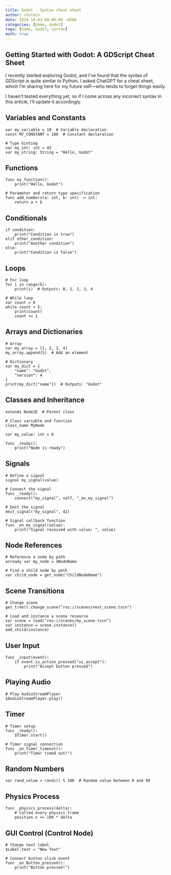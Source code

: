 ```yaml
---
title: Godot - Syntax cheat sheet
author: chulmin
date: 2024-10-03 00:00:00 -0500
categories: [Game, Godot]
tags: [Game, Godot, syntax]
math: true
---
```


## Getting Started with Godot: A GDScript Cheat Sheet

I recently started exploring Godot, and I've found that the syntax of GDScript is quite similar to Python. I asked ChatGPT for a cheat sheet, which I’m sharing here for my future self—who tends to forget things easily.

I haven’t tested everything yet, so if I come across any incorrect syntax in this article, I’ll update it accordingly.

## Variables and Constants
```gdscript
var my_variable = 10  # Variable declaration
const MY_CONSTANT = 100  # Constant declaration

# Type hinting
var my_int: int = 42
var my_string: String = "Hello, Godot"
```

## Functions
```gdscript
func my_function():
    print("Hello, Godot")

# Parameter and return type specification
func add_numbers(a: int, b: int) -> int:
    return a + b
```

## Conditionals
```gdscript
if condition:
    print("Condition is true")
elif other_condition:
    print("Another condition")
else:
    print("Condition is false")
```

## Loops
```gdscript
# For loop
for i in range(5):
    print(i)  # Outputs: 0, 1, 2, 3, 4

# While loop
var count = 0
while count < 5:
    print(count)
    count += 1
```

## Arrays and Dictionaries
```gdscript
# Array
var my_array = [1, 2, 3, 4]
my_array.append(5)  # Add an element

# Dictionary
var my_dict = {
    "name": "Godot",
    "version": 4
}
print(my_dict["name"])  # Outputs: "Godot"
```

## Classes and Inheritance
```gdscript
extends Node2D  # Parent class

# Class variable and function
class_name MyNode

var my_value: int = 0

func _ready():
    print("Node is ready")
```

## Signals
```gdscript
# Define a signal
signal my_signal(value)

# Connect the signal
func _ready():
    connect("my_signal", self, "_on_my_signal")

# Emit the signal
emit_signal("my_signal", 42)

# Signal callback function
func _on_my_signal(value):
    print("Signal received with value: ", value)
```

## Node References
```gdscript
# Reference a node by path
onready var my_node = $NodeName

# Find a child node by path
var child_node = get_node("ChildNodeName")
```

## Scene Transitions
```gdscript
# Change scene
get_tree().change_scene("res://scenes/next_scene.tscn")

# Load and instance a scene resource
var scene = load("res://scenes/my_scene.tscn")
var instance = scene.instance()
add_child(instance)
```

## User Input
```gdscript
func _input(event):
    if event.is_action_pressed("ui_accept"):
        print("Accept button pressed")
```

## Playing Audio
```gdscript
# Play AudioStreamPlayer
$AudioStreamPlayer.play()
```

## Timer
```gdscript
# Timer setup
func _ready():
    $Timer.start()

# Timer signal connection
func _on_Timer_timeout():
    print("Timer timed out!")
```

## Random Numbers
```gdscript
var rand_value = randi() % 100  # Random value between 0 and 99
```

## Physics Process
```gdscript
func _physics_process(delta):
    # Called every physics frame
    position.x += 100 * delta
```

## GUI Control (Control Node)
```gdscript
# Change text label
$Label.text = "New Text"

# Connect button click event
func _on_Button_pressed():
    print("Button pressed!")
```